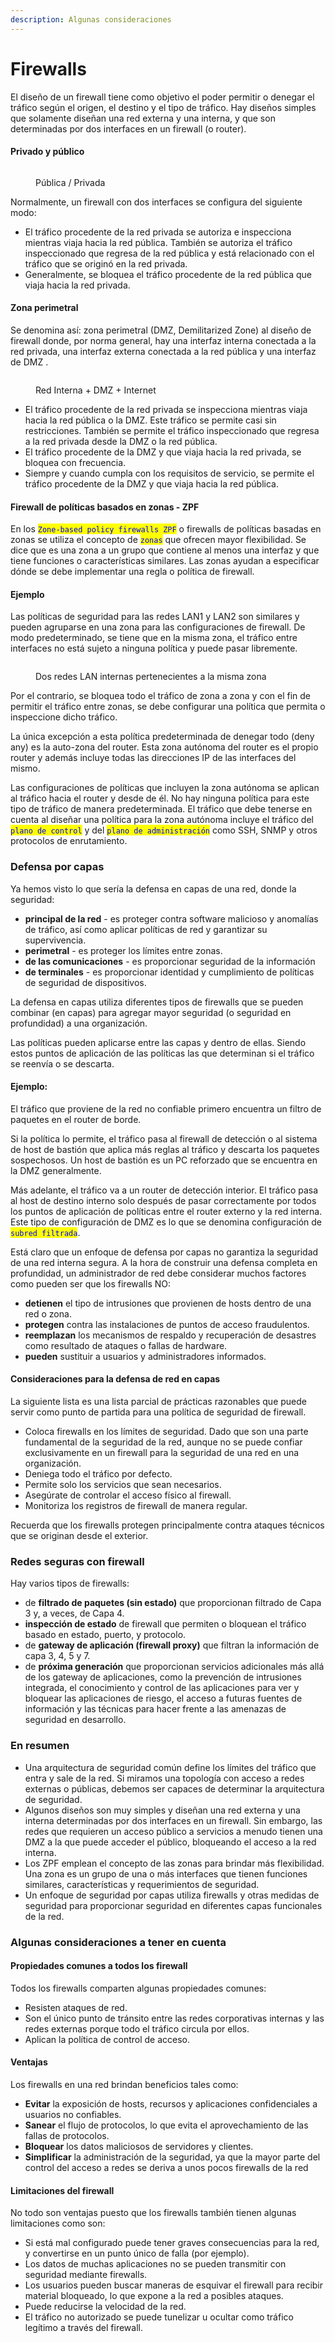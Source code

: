 ```yaml
---
description: Algunas consideraciones
---
```


# Firewalls

El diseño de un firewall tiene como objetivo el poder permitir o denegar el tráfico según el origen, el destino y el tipo de tráfico. Hay diseños simples que solamente diseñan una red externa y una interna, y que son determinadas por dos interfaces en un firewall (o router).

#### Privado y público

<figure><img src="../../.gitbook/assets/image (6) (5).png" alt=""><figcaption><p>Pública / Privada</p></figcaption></figure>



Normalmente, un firewall con dos interfaces se configura del siguiente modo:

* El tráfico procedente de la red privada se autoriza e inspecciona mientras viaja hacia la red pública. También se autoriza el tráfico inspeccionado que regresa de la red pública y está relacionado con el tráfico que se originó en la red privada.
* Generalmente, se bloquea el tráfico procedente de la red pública que viaja hacia la red privada.

#### Zona perimetral

Se denomina así:  zona perimetral (DMZ, Demilitarized Zone) al diseño de firewall donde, por norma general, hay una interfaz interna conectada a la red privada, una interfaz externa conectada a la red pública y una interfaz de DMZ .

<figure><img src="../../.gitbook/assets/image (31) (2).png" alt=""><figcaption><p>Red Interna + DMZ + Internet</p></figcaption></figure>

* El tráfico procedente de la red privada se inspecciona mientras viaja hacia la red pública o la DMZ. Este tráfico se permite casi sin restricciones. También se permite el tráfico inspeccionado que regresa a la red privada desde la DMZ o la red pública.
* El tráfico procedente de la DMZ y que viaja hacia la red privada, se bloquea con frecuencia.
* Siempre y cuando cumpla con los requisitos de servicio,  se permite el tráfico procedente de la DMZ y que viaja hacia la red pública.

#### Firewall de políticas basados en zonas - ZPF

En los <mark style="color:blue;">`Zone-based policy firewalls ZPF`</mark> o firewalls de políticas basadas en zonas  se utiliza el concepto de <mark style="color:blue;">`zonas`</mark> que ofrecen mayor flexibilidad. Se dice que es una zona a un grupo que contiene al menos una interfaz y que tiene funciones o características similares. Las zonas ayudan a especificar dónde se debe implementar una regla o política de firewall.&#x20;

#### Ejemplo

Las políticas de seguridad para las redes LAN1 y LAN2 son similares y pueden agruparse en una zona para las configuraciones de firewall. De modo predeterminado, se tiene que en la misma zona, el tráfico entre interfaces no está sujeto a ninguna política y puede pasar libremente.&#x20;

<figure><img src="../../.gitbook/assets/image (1) (4).png" alt=""><figcaption><p>Dos redes LAN internas pertenecientes a la misma zona</p></figcaption></figure>

Por el contrario, se bloquea todo el tráfico de zona a zona y con el fin de permitir el tráfico entre zonas, se debe configurar una política que permita o inspeccione dicho tráfico.

La única excepción a esta política predeterminada de denegar todo (deny any) es la auto-zona del router. Esta zona autónoma del router es el propio router y además incluye todas las direcciones IP de las interfaces del mismo.&#x20;

Las configuraciones de políticas que incluyen la zona autónoma se aplican al tráfico hacia el router y desde de él. No hay ninguna política para este tipo de tráfico de manera predeterminada. El tráfico que debe tenerse en cuenta al diseñar una política para la zona autónoma incluye el tráfico del <mark style="color:blue;">`plano de control`</mark> y del <mark style="color:blue;">`plano de administración`</mark> como SSH, SNMP y otros protocolos de enrutamiento.

### Defensa por capas

Ya hemos visto lo que sería la defensa en capas de una red, donde la seguridad:

* **principal de la red** - es proteger contra software malicioso y anomalías de tráfico, así como aplicar políticas de red y garantizar su supervivencia.
* **perimetral** - es proteger los límites entre zonas.
* **de las comunicaciones** - es proporcionar seguridad de la información
* **de terminales** - es proporcionar identidad y cumplimiento de políticas de seguridad de dispositivos.

La defensa en capas utiliza diferentes tipos de firewalls que se pueden combinar (en capas) para agregar mayor seguridad (o seguridad en profundidad) a una organización.&#x20;

Las políticas pueden aplicarse entre las capas y dentro de ellas. Siendo estos puntos de aplicación de las políticas las que determinan si el tráfico se reenvía o se descarta.&#x20;

#### Ejemplo:&#x20;

El tráfico que proviene de la red no confiable primero encuentra un filtro de paquetes en el router de borde.&#x20;

Si la política lo permite, el tráfico pasa al firewall de detección o al sistema de host de bastión que aplica más reglas al tráfico y descarta los paquetes sospechosos. Un host de bastión es un PC reforzado que se encuentra en la DMZ generalmente.&#x20;

Más adelante, el tráfico va a un router de detección interior. El tráfico pasa al host de destino interno solo después de pasar correctamente por todos los puntos de aplicación de políticas entre el router externo y la red interna. Este tipo de configuración de DMZ es lo que se denomina configuración de <mark style="color:blue;">`subred filtrada`</mark>.

Está claro que un enfoque de defensa por capas no garantiza la seguridad de una red interna segura. A la hora de construir una defensa completa en profundidad, un administrador de red debe considerar muchos factores como pueden ser que los firewalls NO:

* **detienen** el tipo de intrusiones que provienen de hosts dentro de una red o zona.
* **protegen** contra las instalaciones de puntos de acceso fraudulentos.
* **reemplazan** los mecanismos de respaldo y recuperación de desastres como resultado de ataques o fallas de hardware.
* **pueden** sustituir a usuarios y administradores informados.

#### Consideraciones para la defensa de red en capas

La siguiente lista es una lista parcial de prácticas razonables que puede servir como punto de partida para una política de seguridad de firewall.

* Coloca firewalls en los límites de seguridad. Dado que son una parte fundamental de la seguridad de la red, aunque no se puede confiar exclusivamente en un firewall para la seguridad de una red en una organización.
* Deniega todo el tráfico por defecto.
* Permite solo los servicios que sean necesarios.
* Asegúrate de controlar el acceso físico al firewall.
* Monitoriza los registros de firewall de manera regular.

Recuerda que los firewalls protegen principalmente contra ataques técnicos que se originan desde el exterior.

### Redes seguras con firewall

Hay varios tipos de firewalls:

* de **filtrado de paquetes (sin estado)** que proporcionan filtrado de Capa 3 y, a veces, de Capa 4.
* **inspección de estado** de firewall que permiten o bloquean el tráfico basado en estado, puerto, y protocolo.
* de **gateway de aplicación (firewall proxy)** que filtran la información de capa 3, 4, 5 y 7.
* de **próxima generación** que proporcionan servicios adicionales más allá de los gateway de aplicaciones, como la prevención de intrusiones integrada, el conocimiento y control de las aplicaciones para ver y bloquear las aplicaciones de riesgo, el acceso a futuras fuentes de información y las técnicas para hacer frente a las amenazas de seguridad en desarrollo.

### En resumen

* Una arquitectura de seguridad común define los límites del tráfico que entra y sale de la red. Si miramos una topología con acceso a redes externas o públicas, debemos ser capaces de determinar la arquitectura de seguridad.&#x20;
* Algunos diseños son muy simples y diseñan una red externa y una interna determinadas por dos interfaces en un firewall. Sin embargo, las redes que requieren un acceso público a servicios a menudo tienen una DMZ a la que puede acceder el público, bloqueando el acceso a la red interna.&#x20;
* Los ZPF emplean el concepto de las zonas para brindar más flexibilidad. Una zona es un grupo de una o más interfaces que tienen funciones similares, características y requerimientos de seguridad.&#x20;
* Un enfoque de seguridad por capas utiliza firewalls y otras medidas de seguridad para proporcionar seguridad en diferentes capas funcionales de la red.

### Algunas consideraciones a tener en cuenta

#### Propiedades comunes a todos los firewall

Todos los firewalls comparten algunas propiedades comunes:

* Resisten ataques de red.
* Son el único punto de tránsito entre las redes corporativas internas y las redes externas porque todo el tráfico circula por ellos.
* Aplican la política de control de acceso.

#### Ventajas

Los firewalls en una red brindan beneficios tales como:

* **Evitar** la exposición de hosts, recursos y aplicaciones confidenciales a usuarios no confiables.
* **Sanear** el flujo de protocolos, lo que evita el aprovechamiento de las fallas de protocolos.
* **Bloquear** los datos maliciosos de servidores y clientes.
* **Simplificar** la administración de la seguridad, ya que la mayor parte del control del acceso a redes se deriva a unos pocos firewalls de la red

#### Limitaciones del firewall

No todo son ventajas puesto que los firewalls también tienen algunas limitaciones como son:

* Si está mal configurado puede tener graves consecuencias para la red, y convertirse en un punto único de falla (por ejemplo).
* Los datos de muchas aplicaciones no se pueden transmitir con seguridad mediante firewalls.
* Los usuarios pueden buscar maneras de esquivar el firewall para recibir material bloqueado, lo que expone a la red a posibles ataques.
* Puede reducirse la velocidad de la red.
* El tráfico no autorizado se puede tunelizar u ocultar como tráfico legítimo a través del firewall.
